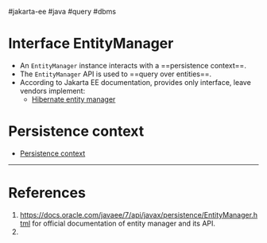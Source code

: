 #jakarta-ee #java #query #dbms 

# Interface EntityManager
- An `EntityManager` instance interacts with a ==persistence context==. 
- The `EntityManager` API is used to ==query over entities==.
- According to Jakarta EE documentation, provides only interface, leave vendors implement:
	- [Hibernate entity manager](programming/java/hibernate/Entity%20manager.md) 
# Persistence context
- [Persistence context](Persistence%20context.md)


---
# References
1. https://docs.oracle.com/javaee/7/api/javax/persistence/EntityManager.html for official documentation of entity manager and its API.
2. 